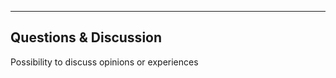 <img src="http://www.reachingcampus.com/wp-content/uploads/2013/05/thats-all-folks-7172-1280x800.jpg" alt=""/>

---

## Questions & Discussion

<aside data-markdown class="notes">
Possibility to discuss opinions or experiences
</aside>
